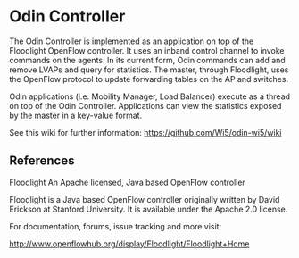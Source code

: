 Odin Controller
===============

The Odin Controller is implemented as an application on top of the Floodlight OpenFlow controller. It uses an inband control channel to invoke commands on the agents. In its current form, Odin commands can add and remove LVAPs and query for statistics. The master, through Floodlight, uses the OpenFlow protocol to update forwarding tables on the AP and switches.

Odin applications (i.e. Mobility Manager, Load Balancer) execute as a thread on top of the Odin Controller. Applications can view the statistics exposed by the master in a key-value format.

See this wiki for further information: https://github.com/Wi5/odin-wi5/wiki

References
----------
 
Floodlight
An Apache licensed, Java based OpenFlow controller

Floodlight is a Java based OpenFlow controller originally written by David Erickson at Stanford
University. It is available under the Apache 2.0 license.

For documentation, forums, issue tracking and more visit:

http://www.openflowhub.org/display/Floodlight/Floodlight+Home

